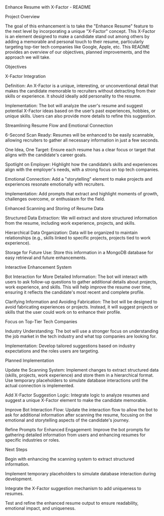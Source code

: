 Enhance Resume with X-Factor - README

Project Overview

The goal of this enhancement is to take the "Enhance Resume" feature to the next level by incorporating a unique "X-Factor" concept. This X-Factor is an element designed to make a candidate stand out among others by adding a memorable and personal touch to their resume, particularly targeting top-tier tech companies like Google, Apple, etc. This README provides an overview of our objectives, planned improvements, and the approach we will take.

Objectives

X-Factor Integration

Definition: An X-Factor is a unique, interesting, or unconventional detail that makes the candidate memorable to recruiters without detracting from their skills or experience. It should ideally add personality to the resume.

Implementation: The bot will analyze the user's resume and suggest potential X-Factor ideas based on the user’s past experiences, hobbies, or unique skills. Users can also provide more details to refine this suggestion.

Streamlining Resume Flow and Emotional Connection

6-Second Scan Ready: Resumes will be enhanced to be easily scannable, allowing recruiters to gather all necessary information in just a few seconds.

One Idea, One Target: Ensure each resume has a clear focus or target that aligns with the candidate's career goals.

Spotlight on Employer: Highlight how the candidate’s skills and experiences align with the employer's needs, with a strong focus on top tech companies.

Emotional Connection: Add a "storytelling" element to make projects and experiences resonate emotionally with recruiters.

Implementation: Add prompts that extract and highlight moments of growth, challenges overcome, or enthusiasm for the field.

Enhanced Scanning and Storing of Resume Data

Structured Data Extraction: We will extract and store structured information from the resume, including work experience, projects, and skills.

Hierarchical Data Organization: Data will be organized to maintain relationships (e.g., skills linked to specific projects, projects tied to work experience).

Storage for Future Use: Store this information in a MongoDB database for easy retrieval and future enhancements.

Interactive Enhancement System

Bot Interaction for More Detailed Information: The bot will interact with users to ask follow-up questions to gather additional details about projects, work experience, and skills. This will help improve the resume over time, ensuring it reflects the candidate's most recent and complete profile.

Clarifying Information and Avoiding Fabrication: The bot will be designed to avoid fabricating experiences or projects. Instead, it will suggest projects or skills that the user could work on to enhance their profile.

Focus on Top-Tier Tech Companies

Industry Understanding: The bot will use a stronger focus on understanding the job market in the tech industry and what top companies are looking for.

Implementation: Develop tailored suggestions based on industry expectations and the roles users are targeting.

Planned Implementation

Update the Scanning System: Implement changes to extract structured data (skills, projects, work experience) and store them in a hierarchical format. Use temporary placeholders to simulate database interactions until the actual connection is implemented.

Add X-Factor Suggestion Logic: Integrate logic to analyze resumes and suggest a unique X-Factor element to make the candidate memorable.

Improve Bot Interaction Flow: Update the interaction flow to allow the bot to ask for additional information after scanning the resume, focusing on the emotional and storytelling aspects of the candidate's journey.

Refine Prompts for Enhanced Engagement: Improve the bot prompts for gathering detailed information from users and enhancing resumes for specific industries or roles.

Next Steps

Begin with enhancing the scanning system to extract structured information.

Implement temporary placeholders to simulate database interaction during development.

Integrate the X-Factor suggestion mechanism to add uniqueness to resumes.

Test and refine the enhanced resume output to ensure readability, emotional impact, and uniqueness.

